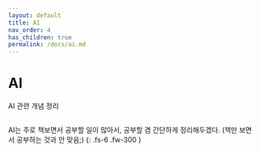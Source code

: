 ```yaml
---
layout: default
title: AI
nav_order: 4
has_children: true
permalink: /docs/ai.md
---
```


# AI

AI 관련 개념 정리

##

AI는 주로 책보면서 공부할 일이 많아서, 공부할 겸 간단하게 정리해두겠다.
(책만 보면서 공부하는 것과 안 맞음;)
{: .fs-6 .fw-300 }
